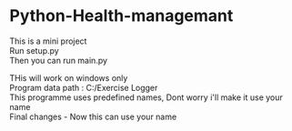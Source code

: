 # Python-Health-managemant
This is a mini project <br>
Run setup.py <br>
Then you can run main.py <br>

THis will work on windows only <br>
Program data path : C:/Exercise Logger <br>
This programme uses predefined names, Dont worry i'll make it use your name<br>
Final changes - Now this can use your name

